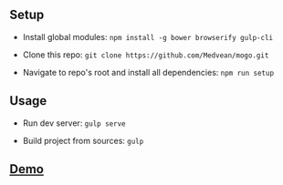 ## Setup

- Install global modules:
`npm install -g bower browserify gulp-cli`

- Clone this repo:
`git clone https://github.com/Medvean/mogo.git`

- Navigate to repo's root and install all dependencies:
`npm run setup`

## Usage

- Run dev server:
`gulp serve`

- Build project from sources:
`gulp`

## [Demo](https://medvean.github.io/mogo)
